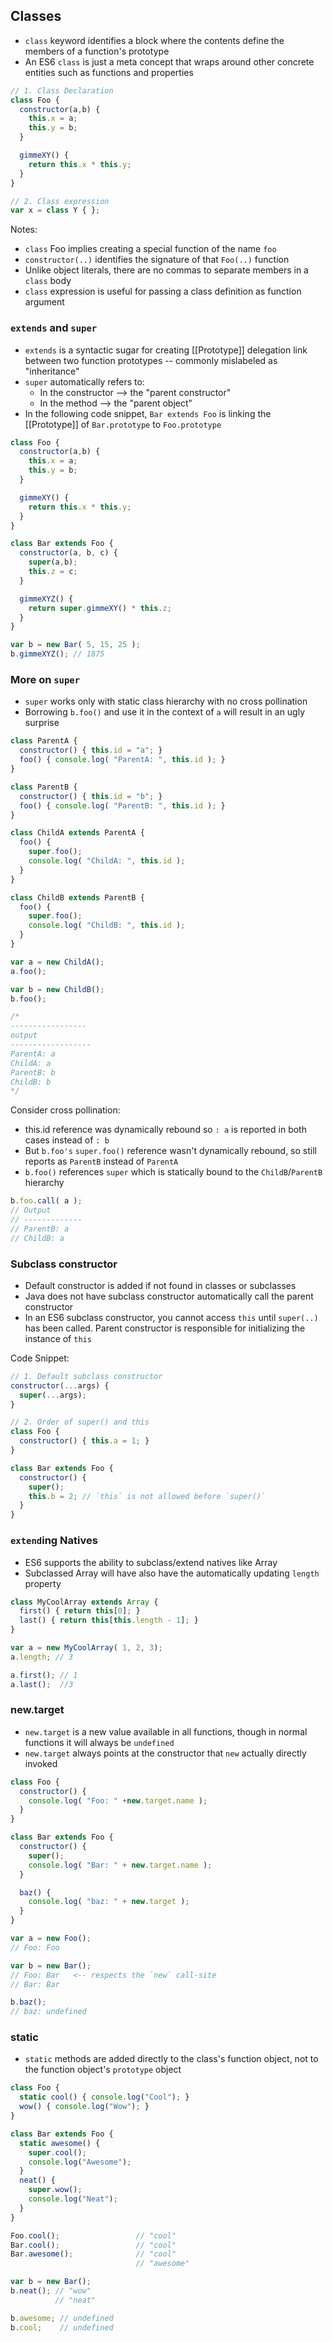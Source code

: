 ## Classes
- `class` keyword identifies a block where the contents define the members of a function's prototype
- An ES6 `class` is just a meta concept that wraps around other concrete entities such as functions and properties

```js
// 1. Class Declaration
class Foo {
  constructor(a,b) {
    this.x = a;
    this.y = b;
  }

  gimmeXY() {
    return this.x * this.y;
  }
}

// 2. Class expression
var x = class Y { };
```

Notes:
- `class` Foo implies creating a special function of the name `foo`
- `constructor(..)` identifies the signature of that `Foo(..)` function
- Unlike object literals, there are no commas to separate members in a `class` body
- `class` expression is useful for passing a class definition as function argument

### `extends` and `super`
- `extends` is a syntactic sugar for creating [[Prototype]] delegation link between two function prototypes -- commonly mislabeled as "inheritance"
- `super` automatically refers to:
  - In the constructor --> the "parent constructor"
  - In the method --> the "parent object"
- In the following code snippet, `Bar extends Foo` is linking the [[Prototype]] of `Bar.prototype` to `Foo.prototype`

```js
class Foo {
  constructor(a,b) {
    this.x = a;
    this.y = b;
  }

  gimmeXY() {
    return this.x * this.y;
  }
}

class Bar extends Foo {
  constructor(a, b, c) {
    super(a,b);
    this.z = c;
  }

  gimmeXYZ() {
    return super.gimmeXY() * this.z;
  }
}

var b = new Bar( 5, 15, 25 );
b.gimmeXYZ(); // 1875
```

### More on `super`
- `super` works only with static class hierarchy with no cross pollination
- Borrowing `b.foo()` and use it in the context of `a` will result in an ugly surprise

```js
class ParentA {
  constructor() { this.id = "a"; }
  foo() { console.log( "ParentA: ", this.id ); }
}

class ParentB {
  constructor() { this.id = "b"; }
  foo() { console.log( "ParentB: ", this.id ); }
}

class ChildA extends ParentA {
  foo() {
    super.foo();
    console.log( "ChildA: ", this.id );
  }
}

class ChildB extends ParentB {
  foo() {
    super.foo();
    console.log( "ChildB: ", this.id );
  }
}

var a = new ChildA();
a.foo();

var b = new ChildB();
b.foo();

/*
-----------------
output
------------------
ParentA: a
ChildA: a
ParentB: b
ChildB: b
*/
```

Consider cross pollination:
- this.id reference was dynamically rebound so `: a` is reported in both cases instead of `: b`
- But `b.foo's` `super.foo()` reference wasn't dynamically rebound, so still reports as `ParentB` instead of `ParentA`
- `b.foo()` references `super` which is statically bound to the `ChildB`/`ParentB` hierarchy
```js
b.foo.call( a );
// Output
// -------------
// ParentB: a
// ChildB: a
```

### Subclass constructor
- Default constructor is added if not found in classes or subclasses
- Java does not have subclass constructor automatically call the parent constructor
- In an ES6 subclass constructor, you cannot access `this` until `super(..)` has been called. Parent constructor is responsible for initializing the instance of `this`

Code Snippet:
```js
// 1. Default subclass constructor
constructor(...args) {
  super(...args);
}

// 2. Order of super() and this
class Foo {
  constructor() { this.a = 1; }
}

class Bar extends Foo {
  constructor() {
    super();
    this.b = 2; // `this` is not allowed before `super()`
  }
}
```

### `extend`ing Natives
- ES6 supports the ability to subclass/extend natives like Array
- Subclassed Array will have also have the automatically updating `length` property

```js
class MyCoolArray extends Array {
  first() { return this[0]; }
  last() { return this[this.length - 1]; }
}

var a = new MyCoolArray( 1, 2, 3);
a.length; // 3

a.first(); // 1
a.last();  //3
```

### new.target
- `new.target` is a new value available in all functions, though in normal functions it will always be `undefined`
- `new.target` always points at the constructor that `new` actually directly invoked

```js
class Foo {
  constructor() {
    console.log( "Foo: " +new.target.name );
  }
}

class Bar extends Foo {
  constructor() {
    super();
    console.log( "Bar: " + new.target.name );
  }

  baz() {
    console.log( "baz: " + new.target );
  }
}

var a = new Foo();
// Foo: Foo

var b = new Bar();
// Foo: Bar   <-- respects the `new` call-site
// Bar: Bar

b.baz();
// baz: undefined
```

### static
- `static` methods are added directly to the class's function object, not to the function object's `prototype` object

```js
class Foo {
  static cool() { console.log("Cool"); }
  wow() { console.log("Wow"); }
}

class Bar extends Foo {
  static awesome() {
    super.cool();
    console.log("Awesome");
  }
  neat() {
    super.wow();
    console.log("Neat");
  }
}

Foo.cool();                 // "cool"
Bar.cool();                 // "cool"
Bar.awesome();              // "cool"
                            // "awesome"

var b = new Bar();
b.neat(); // "wow"
          // "neat"

b.awesome; // undefined
b.cool;    // undefined                       
```
